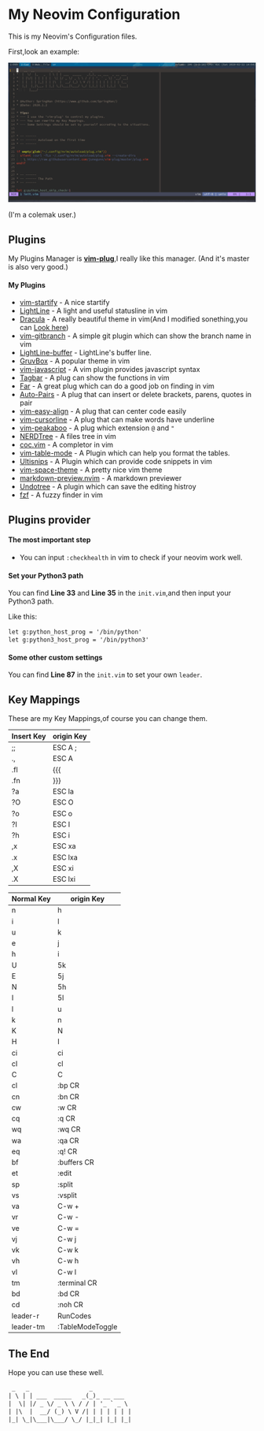 # My Neovim Configuration

This is my Neovim's Configuration files.

First,look an example:

![TheExample](./demo.png)

(I'm a colemak user.)

## Plugins

My Plugins Manager is **[vim-plug](https://github.com/junegunn/vim-plug)**,I really like this manager. (And it's master is also very good.)

#### My Plugins

- [vim-startify](https://github.com/mhinz/vim-startify) - A nice startify
- [LightLine](https://github.com/itchyny/lightline.vim) - A light and useful statusline in vim
- [Dracula](https://github.com/dracula/vim) - A really beautiful theme in vim(And I modified sonething,you can [Look here](https://github.com/SpringHan/dracula))
- [vim-gitbranch](https://github.com/itchyny/vim-gitbranch) - A simple git plugin which can show the branch name in vim
- [LightLine-buffer](https://github.com/taohexxx/lightline-buffer) - LightLine's buffer line.
- [GruvBox](https://github.com/morhetz/gruvbox) - A popular theme in vim
- [vim-javascript](https://github.com/pangloss/vim-javascript) - A vim plugin provides javascript syntax
- [Tagbar](https://github.com/majutsushi/tagbar) - A plug can show the functions in vim
- [Far](https://github.com/brooth/far.vim) - A great plug which can do a good job on finding in vim
- [Auto-Pairs](https://github.com/jiangmiao/auto-pairs) - A plug that can insert or delete brackets, parens, quotes in pair
- [vim-easy-align](https://github.com/junegunn/vim-easy-align) - A plug that can center code easily
- [vim-cursorline](https://github.com/itchyny/vim-cursorword) - A plug that can make words have underline
- [vim-peakaboo](https://github.com/junegunn/vim-peekaboo) - A plug which extension `@` and `"`
- [NERDTree](https://github.com/scrooloose/nerdtree) - A files tree in vim
- [coc.vim](https://github.com/neoclide/coc.vim) - A completor in vim
- [vim-table-mode](https://github.com/dhruvasagar/vim-table-mode) - A Plugin which can help you format the tables.
- [Ultisnips](https://github.com/SirVer/ultisnips) - A Plugin which can provide code snippets in vim
- [vim-space-theme](https://github.com/liuchengxu/space-vim-theme) - A pretty nice vim theme
- [markdown-preview.nvim](https://github.com/iamcco/markdown-preview.nvim) - A markdown previewer
- [Undotree](https://github.com/mbbill/undotree) - A plugin which can save the editing histroy
- [fzf](https://github.com/junegunn/fzf) - A fuzzy finder in vim


## Plugins provider

#### The most important step

- You can input `:checkhealth` in vim to check if your neovim work well.

#### Set your Python3 path

You can find __Line 33__ and __Line 35__ in the `init.vim`,and then input your Python3 path.

Like this:
```vim
let g:python_host_prog = '/bin/python'
let g:python3_host_prog = '/bin/python3'
```

#### Some other custom settings

You can find __Line 87__ in the `init.vim` to set your own `leader`.


## Key Mappings

These are my Key Mappings,of course you can change them.

| Insert Key | origin Key |
|------------|------------|
| ;;         | ESC A ;    |
| .,         | ESC A      |
| .fl        | {{{        |
| .fn        | }}}        |
| ?a         | ESC la     |
| ?O         | ESC O      |
| ?o         | ESC o      |
| ?I         | ESC I      |
| ?h         | ESC i      |
| ,x         | ESC xa     |
| .x         | ESC lxa    |
| ,X         | ESC xi     |
| .X         | ESC lxi    |

| Normal Key | origin Key       |
|------------|------------------|
| n          | h                |
| i          | l                |
| u          | k                |
| e          | j                |
| h          | i                |
| U          | 5k               |
| E          | 5j               |
| N          | 5h               |
| I          | 5l               |
| l          | u                |
| k          | n                |
| K          | N                |
| H          | I                |
| ci         | ci               |
| cI         | cl               |
| C          | C                |
| cl         | :bp CR           |
| cn         | :bn CR           |
| cw         | :w CR            |
| cq         | :q CR            |
| wq         | :wq CR           |
| wa         | :qa CR           |
| eq         | :q! CR           |
| bf         | :buffers CR      |
| et         | :edit            |
| sp         | :split           |
| vs         | :vsplit          |
| va         | C-w +            |
| vr         | C-w -            |
| ve         | C-w =            |
| vj         | C-w j            |
| vk         | C-w k            |
| vh         | C-w h            |
| vl         | C-w l            |
| tm         | :terminal CR     |
| bd         | :bd CR           |
| cd         | :noh CR          |
| leader-r   | RunCodes         |
| leader-tm  | :TableModeToggle |


## The End

Hope you can use these well.

```vim
 _   _                 _           
| \ | | ___  _____   _(_)_ __ ___  
|  \| |/ _ \/ _ \ \ / / | '_ ` _ \ 
| |\  |  __/ (_) \ V /| | | | | | |
|_| \_|\___|\___/ \_/ |_|_| |_| |_|
```
